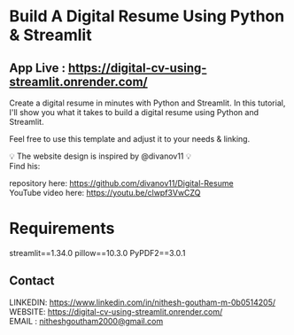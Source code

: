 # Build A Digital Resume Using Python & Streamlit

## App Live : https://digital-cv-using-streamlit.onrender.com/

Create a digital resume in minutes with Python and Streamlit. In this tutorial, I'll show you what it takes to build a digital resume using Python and Streamlit.   

Feel free to use this template and adjust it to your needs & linking.    

💡 The website design is inspired by @divanov11 💡   
Find his:   

repository here: https://github.com/divanov11/Digital-Resume   
YouTube video here: https://youtu.be/clwpf3VwCZQ

# Requirements

streamlit==1.34.0
pillow==10.3.0
PyPDF2==3.0.1 

## Contact

LINKEDIN: https://www.linkedin.com/in/nithesh-goutham-m-0b0514205/   
WEBSITE: https://digital-cv-using-streamlit.onrender.com/   
EMAIL : nitheshgoutham2000@gmail.com
